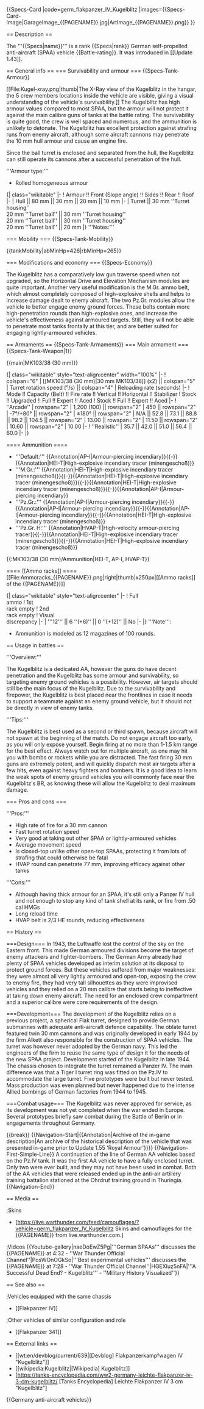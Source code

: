 {{Specs-Card
|code=germ_flakpanzer_IV_Kugelblitz
|images={{Specs-Card-Image|GarageImage_{{PAGENAME}}.jpg|ArtImage_{{PAGENAME}}.png}}
}}

== Description ==
<!-- ''In the description, the first part should be about the history of the creation and combat usage of the vehicle, as well as its key features. In the second part, tell the reader about the ground vehicle in the game. Insert a screenshot of the vehicle, so that if the novice player does not remember the vehicle by name, he will immediately understand what kind of vehicle the article is talking about.'' -->
The '''{{Specs|name}}''' is a rank {{Specs|rank}} German self-propelled anti-aircraft (SPAA) vehicle {{Battle-rating}}. It was introduced in [[Update 1.43]].

== General info ==
=== Survivability and armour ===
{{Specs-Tank-Armour}}
<!-- ''Describe armour protection. Note the most well protected and key weak areas. Appreciate the layout of modules as well as the number and location of crew members. Is the level of armour protection sufficient, is the placement of modules helpful for survival in combat? If necessary use a visual template to indicate the most secure and weak zones of the armour.'' -->
[[File:Kugel-xray.png|thumb|The X-Ray view of the Kugelblitz in the hangar, the 5 crew members locations inside the vehicle are visible, giving a visual understanding of the vehicle's survivability.]]
The Kugelblitz has high armour values compared to most SPAA, but the armour will not protect it against the main calibre guns of tanks at the battle rating. The survivability is quite good, the crew is well spaced and numerous, and the ammunition is unlikely to detonate. The Kugelblitz has excellent protection against strafing runs from enemy aircraft, although some aircraft cannons may penetrate the 10 mm hull armour and cause an engine fire.

Since the ball turret is enclosed and separated from the hull, the Kugelblitz can still operate its cannons after a successful penetration of the hull. 

'''Armour type:'''

* Rolled homogeneous armour

{| class="wikitable"
|-
! Armour !! Front (Slope angle) !! Sides !! Rear !! Roof
|-
| Hull || 80 mm || 30 mm || 20 mm || 10 mm
|-
| Turret || 30 mm ''Turret housing'' <br> 20 mm ''Turret ball'' || 30 mm ''Turret housing'' <br> 20 mm ''Turret ball'' || 30 mm ''Turret housing'' <br> 20 mm ''Turret ball'' || 20 mm
|}
'''Notes:''' <!-- Any additional notes which the user needs to be aware of -->
<!-- Example: * Suspension wheels are 20 mm thick, tracks are 30 mm thick, and torsion bars are 60 mm thick. -->

=== Mobility ===
{{Specs-Tank-Mobility}}
<!-- ''Write about the mobility of the ground vehicle. Estimate the specific power and manoeuvrability, as well as the maximum speed forwards and backwards.'' -->

{{tankMobility|abMinHp=426|rbMinHp=265}}

=== Modifications and economy ===
{{Specs-Economy}}

The Kugelblitz has a comparatively low gun traverse speed when not upgraded, so the Horizontal Drive and Elevation Mechanism modules are quite important. Another very useful modification is the M.Gr. ammo belt, which almost completely composed of high-explosive shells and helps to increase damage dealt to enemy aircraft. The two Pz.Gr. modules allow the vehicle to better engage enemy ground forces. These belts contain more high-penetration rounds than high-explosive ones, and increase the vehicle's effectiveness against armoured targets. Still, they will not be able to penetrate most tanks frontally at this tier, and are better suited for engaging lightly-armoured vehicles.

== Armaments ==
{{Specs-Tank-Armaments}}
=== Main armament ===
{{Specs-Tank-Weapon|1}}
<!-- ''Give the reader information about the characteristics of the main gun. Assess its effectiveness in a battle based on the reloading speed, ballistics and the power of shells. Do not forget about the flexibility of the fire, that is how quickly the cannon can be aimed at the target, open fire on it and aim at another enemy. Add a link to the main article on the gun: <code><nowiki>{{main|Name of the weapon}}</nowiki></code>. Describe in general terms the ammunition available for the main gun. Give advice on how to use them and how to fill the ammunition storage.'' -->
{{main|MK103/38 (30 mm)}}

{| class="wikitable" style="text-align:center" width="100%"
|-
! colspan="6" | [[MK103/38 (30 mm)|30 mm MK103/38]] (x2) || colspan="5" | Turret rotation speed (°/s) || colspan="4" | Reloading rate (seconds)
|-
! Mode !! Capacity (Belt) !! Fire rate !! Vertical !! Horizontal !! Stabilizer
! Stock !! Upgraded !! Full !! Expert !! Aced
! Stock !! Full !! Expert !! Aced
|-
! ''Arcade''
| rowspan="2" | 1,200 (100) || rowspan="2" | 450 || rowspan="2" | -7°/+80° || rowspan="2" | ±180° || rowspan="2" | N/A || 52.8 || 73.1 || 88.8 || 98.2 || 104.5 || rowspan="2" | 13.00 || rowspan="2" | 11.50 || rowspan="2" | 10.60 || rowspan="2" | 10.00
|-
! ''Realistic''
| 35.7 || 42.0 || 51.0 || 56.4 || 60.0
|-
|}

==== Ammunition ====

* '''Default:''' {{Annotation|AP-I|Armour-piercing incendiary}}{{-}}{{Annotation|HEI-T|High-explosive incendiary tracer (minengeschoß)}}
* '''M.Gr.:''' {{Annotation|HEI-T|High-explosive incendiary tracer (minengeschoß)}}{{-}}{{Annotation|HEI-T|High-explosive incendiary tracer (minengeschoß)}}{{-}}{{Annotation|HEI-T|High-explosive incendiary tracer (minengeschoß)}}{{-}}{{Annotation|AP-I|Armour-piercing incendiary}}
* '''Pz.Gr.:''' {{Annotation|AP-I|Armour-piercing incendiary}}{{-}}{{Annotation|AP-I|Armour-piercing incendiary}}{{-}}{{Annotation|AP-I|Armour-piercing incendiary}}{{-}}{{Annotation|HEI-T|High-explosive incendiary tracer (minengeschoß)}}
* '''Pz.Gr. H:''' {{Annotation|HVAP-T|High-velocity armour-piercing tracer}}{{-}}{{Annotation|HEI-T|High-explosive incendiary tracer (minengeschoß)}}{{-}}{{Annotation|HEI-T|High-explosive incendiary tracer (minengeschoß)}}

{{:MK103/38 (30 mm)/Ammunition|HEI-T, AP-I, HVAP-T}}

==== [[Ammo racks]] ====
[[File:Ammoracks_{{PAGENAME}}.png|right|thumb|x250px|[[Ammo racks]] of the {{PAGENAME}}]]
<!-- '''Last updated:''' -->
{| class="wikitable" style="text-align:center"
|-
! Full<br>ammo
! 1st<br>rack empty
! 2nd<br>rack empty
! Visual<br>discrepancy
|-
| '''12''' || 6&nbsp;''(+6)'' || 0&nbsp;''(+12)'' || No
|-
|}
'''Note''':

* Ammunition is modeled as 12 magazines of 100 rounds.

== Usage in battles ==
<!-- ''Describe the tactics of playing in the vehicle, the features of using vehicles in the team and advice on tactics. Refrain from creating a "guide" - do not impose a single point of view but instead give the reader food for thought. Describe the most dangerous enemies and give recommendations on fighting them. If necessary, note the specifics of the game in different modes (AB, RB, SB).'' -->

'''Overview:'''

The Kugelblitz is a dedicated AA, however the guns do have decent penetration and the Kugelblitz has some armour and survivability, so targeting enemy ground vehicles is a possibility. However, air targets should still be the main focus of the Kugelblitz. Due to the survivability and firepower, the Kugelblitz is best placed near the frontlines in case it needs to support a teammate against an enemy ground vehicle, but it should not be directly in view of enemy tanks.

'''Tips:'''

The Kugelblitz is best used as a second or third spawn, because aircraft will not spawn at the beginning of the match. Do not engage aircraft too early, as you will only expose yourself. Begin firing at no more than 1-1.5 km range for the best effect. Always watch out for multiple aircraft, as one may hit you with bombs or rockets while you are distracted. The fast firing 30 mm guns are extremely potent, and will quickly dispatch most air targets after a few hits, even against heavy fighters and bombers. It is a good idea to learn the weak spots of enemy ground vehicles you will commonly face near the Kugelblitz's BR, as knowing these will allow the Kugelblitz to deal maximum damage.

=== Pros and cons ===
<!-- ''Summarise and briefly evaluate the vehicle in terms of its characteristics and combat effectiveness. Mark its pros and cons in a bulleted list. Try not to use more than 6 points for each of the characteristics. Avoid using categorical definitions such as "bad", "good" and the like - use substitutions with softer forms such as "inadequate" and "effective".'' -->

'''Pros:'''

* High rate of fire for a 30 mm cannon
* Fast turret rotation speed
* Very good at taking out other SPAA or lightly-armoured vehicles
* Average movement speed
* Is closed-top unlike other open-top SPAAs, protecting it from lots of strafing that could otherwise be fatal
* HVAP round can penetrate 77 mm, improving efficacy against other tanks

'''Cons:'''

* Although having thick armour for an SPAA, it's still only a Panzer IV hull and not enough to stop any kind of tank shell at its rank, or fire from .50 cal HMGs
* Long reload time
* HVAP belt is 2/3 HE rounds, reducing effectiveness

== History ==
<!-- ''Describe the history of the creation and combat usage of the vehicle in more detail than in the introduction. If the historical reference turns out to be too long, take it to a separate article, taking a link to the article about the vehicle and adding a block "/History" (example: <nowiki>https://wiki.warthunder.com/(Vehicle-name)/History</nowiki>) and add a link to it here using the <code>main</code> template. Be sure to reference text and sources by using <code><nowiki><ref></ref></nowiki></code>, as well as adding them at the end of the article with <code><nowiki><references /></nowiki></code>. This section may also include the vehicle's dev blog entry (if applicable) and the in-game encyclopedia description (under <code><nowiki>=== In-game description ===</nowiki></code>, also if applicable).'' -->

===Design===
In 1943, the Luftwaffe lost the control of the sky on the Eastern front. This made German armoured divisions become the target of enemy attackers and fighter-bombers. The German Army already had plenty of SPAA vehicles developed as interim solution at its disposal to protect ground forces. But these vehicles suffered from major weaknesses: they were almost all very lightly armoured and open-top, exposing the crew to enemy fire, they had very tall silhouettes as they were improvised vehicles and they relied on a 20 mm calibre that starts being to ineffective at taking down enemy aircraft. The need for an enclosed crew compartment and a superior calibre were core requirements of the design.

===Development===
The development of the Kugelblitz relies on a previous project, a spherical Flak turret, designed to provide German submarines with adequate anti-aircraft defence capability. The oblate turret featured twin 30 mm cannons and was originally developed in early 1944 by the firm Alkett also responsible for the construction of SPAA vehicles. The turret was however never adopted by the German navy. This led the engineers of the firm to reuse the same type of design it for the needs of the new SPAA project.
Development started of the Kugelblitz in late 1944. The chassis chosen to integrate the turret remained a Panzer IV. The main difference was that a Tiger I turret ring was fitted on the Pz.IV to accommodate the large turret. Five prototypes were built but never tested. Mass production was even planned but never happened due to the intense Allied bombings of German factories from 1944 to 1945.

===Combat usage===
The Kugelblitz was never approved for service, as its development was not yet completed when the war ended in Europe. Several prototypes briefly saw combat during the Battle of Berlin or in engagements throughout Germany.

{{break}}
{{Navigation-Start|{{Annotation|Archive of the in-game description|An archive of the historical description of the vehicle that was presented in-game prior to Update 1.55 'Royal Armour'}}}}
{{Navigation-First-Simple-Line}}
A continuation of the line of German AA vehicles based on the Pz.IV tank. It was the first AA vehicle to have a fully enclosed turret. Only two were ever built, and they may not have been used in combat. Both of the AA vehicles that were released ended up in the anti-air artillery training battalion stationed at the Ohrdruf training ground in Thuringia.
{{Navigation-End}}

== Media ==
<!-- ''Excellent additions to the article would be video guides, screenshots from the game, and photos.'' -->

;Skins

* [https://live.warthunder.com/feed/camouflages/?vehicle=germ_flakpanzer_IV_Kugelblitz Skins and camouflages for the {{PAGENAME}} from live.warthunder.com.]

;Videos
{{Youtube-gallery|naeDoEwZ5Pg|'''German SPAAs''' discusses the {{PAGENAME}} at 4:32 - ''War Thunder Official Channel''|PosWOnOGkSo|'''Best experimental vehicles''' discusses the {{PAGENAME}} at 7:28 - ''War Thunder Official Channel''|HGEXluz5nFA|'''A Successful Dead End? - Kugelblitz''' - ''Military History Visualized''}}

== See also ==
<!-- ''Links to the articles on the War Thunder Wiki that you think will be useful for the reader, for example:''
* ''reference to the series of the vehicles;''
* ''links to approximate analogues of other nations and research trees.'' -->

;Vehicles equipped with the same chassis

* [[Flakpanzer IV]]

;Other vehicles of similar configuration and role

* [[Flakpanzer 341]]

== External links ==
<!-- ''Paste links to sources and external resources, such as:''
* ''topic on the official game forum;''
* ''other literature.'' -->

* [[wt:en/devblog/current/639|[Devblog] Flakpanzerkampfwagen IV "Kugelblitz"]]
* [[wikipedia:Kugelblitz|[Wikipedia] Kugelblitz]]
* [https://tanks-encyclopedia.com/ww2-germany-leichte-flakpanzer-iv-3-cm-kugelblitz/ <nowiki>[Tanks Encyclopedia]</nowiki> Leichte Flakpanzer IV 3 cm "Kugelblitz"]

{{Germany anti-aircraft vehicles}}